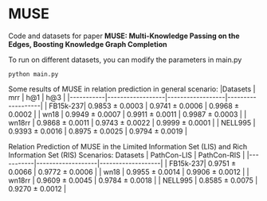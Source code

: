 # MUSE
Code and datasets for paper **MUSE: Multi-Knowledge Passing on the Edges, Boosting Knowledge Graph Completion**

To run on different datasets, you can modify the parameters in main.py

```
python main.py
```
Some results of MUSE in relation prediction in general scenario:
|Datasets    | mrr              | h@1              | h@3              |
|-----------|------------------|------------------|-------------------|
| FB15k-237| 0.9853 ± 0.0003  | 0.9741 ± 0.0006  | 0.9968 ± 0.0002  |
| wn18    | 0.9949 ± 0.0007  | 0.9911 ± 0.0011  | 0.9987 ± 0.0003  |
| wn18rr   | 0.9868 ± 0.0011  | 0.9743 ± 0.0022  | 0.9999 ± 0.0001  |
| NELL995 | 0.9393 ± 0.0016  | 0.8975 ± 0.0025  | 0.9794 ± 0.0019  |

Relation Prediction of MUSE in the Limited Information Set (LIS) and Rich Information Set (RIS) Scenarios:
Datasets    |   PathCon-LIS  | PathCon-RIS    |
|-----------|-------------------|-------------------|
| FB15k-237| 0.9751 ± 0.0066   | 0.9772 ± 0.0006   |
| wn18    | 0.9955 ± 0.0014   | 0.9906 ± 0.0012   |
| wn18rr   | 0.9609 ± 0.0045   | 0.9784 ± 0.0018   |
| NELL995  | 0.8585 ± 0.0075   | 0.9270 ± 0.0012   |
